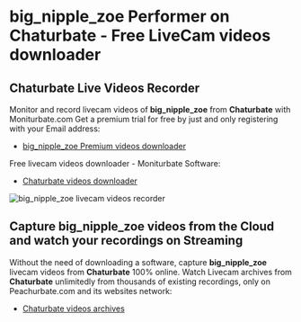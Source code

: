 # big_nipple_zoe Performer on Chaturbate - Free LiveCam videos downloader

## Chaturbate Live Videos Recorder

Monitor and record livecam videos of **big_nipple_zoe** from **Chaturbate** with Moniturbate.com
Get a premium trial for free by just and only registering with your Email address:
* [big_nipple_zoe Premium videos downloader](https://moniturbate.com/request-demo-licence-key.html)

Free livecam videos downloader - Moniturbate Software:
* [Chaturbate videos downloader](https://moniturbate.com/moniturbate-download-software.html)

![big_nipple_zoe livecam videos recorder](https://peachurnet.com/templates/moniturbate-software.png)


## Capture big_nipple_zoe videos from the Cloud and watch your recordings on Streaming

Without the need of downloading a software, capture **big_nipple_zoe** livecam videos from **Chaturbate** 100% online.
Watch Livecam archives from **Chaturbate** unlimitedly from thousands of existing recordings, only on Peachurbate.com and its websites network:
* [Chaturbate videos archives](https://peachurnet.com/)